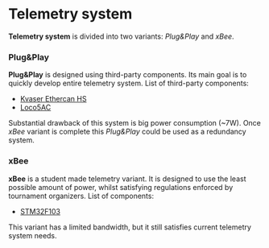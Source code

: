# Telemetry system

**Telemetry system** is divided into two variants: _Plug&Play_ and _xBee_.

### Plug&Play

**Plug&Play** is designed using third-party components. Its main goal is to
quickly develop entire telemetry system. List of third-party components:

- [Kvaser Ethercan HS](https://www.kvaser.com/product/kvaser-ethercan-hs/#/!)
- [Loco5AC](https://dl.ui.com/qsg/Loco5AC/Loco5AC_EN.html)

Substantial drawback of this system is big power consumption (~7W). Once _xBee_
variant is complete this _Plug&Play_ could be used as a redundancy system.

### xBee

**xBee** is a student made telemetry variant. It is designed to use the least
possible amount of power, whilst satisfying regulations enforced by tournament
organizers. List of components:

- [STM32F103](https://www.st.com/en/microcontrollers-microprocessors/stm32f103.html)

This variant has a limited bandwidth, but it still satisfies current telemetry
system needs.
